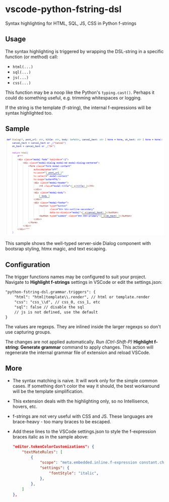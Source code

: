 # vscode-python-fstring-dsl

Syntax highlighting for HTML, SQL, JS, CSS in Python f-strings

## Usage

The syntax highlighting is triggered by wrapping the DSL-string in a
specific function (or method) call:

- `html(...)`
- `sql(...)`
- `js(...)`
- `css(...)`

This function may be a noop like the Python's `typing.cast()`. Perhaps it could do something useful, e.g. trimming whitespaces or logging.

If the string is the template (f-string), the internal f-expressions will be syntax highlighted too.

## Sample

![sample.png](https://raw.githubusercontent.com/jkmnt/vscode-python-fstring-dsl/main/sample.png)

This sample shows the well-typed server-side Dialog component with
bootsrap styling, htmx magic, and text escaping.

## Configuration

The trigger functions names may be configured to suit your project.
Navigate to **Highlight f-strings** settings in VSCode or edit the settings.json:

```jsonc
"python-fstring-dsl.grammar.triggers": {
    "html": "html|template\\.render", // html or template.render
    "css": "css_\\d", // css_0, css_1, etc
    "sql": false // disable the sql
    // js is not defined, use the default
}
```

The values are regexps. They are inlined inside the larger regexps so don't use capturing groups.

The changes are not applied automatically. Run _(Ctrl-Shift-P)_ **Highlight f-string: Generate grammar** command to apply changes. This action will regenerate the internal grammar file of extension and reload VSCode.

## More

- The syntax matching is naive. It will work only for the simple common cases. If something don't color the way it should, the best workaround will be the template simplification.

- This extension deals with the highlighting only, so no Intellisence, hovers, etc.

- f-strings are not very useful with CSS and JS. These languages are brace-heavy - too many braces to be escaped.

- Add these lines to the VSCode settings.json to style the f-expression braces italic as in the sample above:

  ```json
  "editor.tokenColorCustomizations": {
      "textMateRules": [
          {
              "scope": "meta.embedded.inline.f-expression constant.character.format.placeholder.other.python",
              "settings": {
                  "fontStyle": "italic",
              },
          },
      ]
  },
  ```
